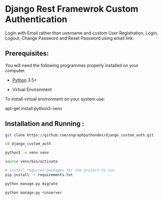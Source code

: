# Django Rest Framewrok Custom Authentication

Login with Email rather than username and custom User Registration, Login, Logout, Change Password and Reset Password using email link.

## Prerequisites:

You will need the following programmes properly installed on your computer.

* [Python](https://www.python.org/) 3.5+

* Virtual Environment

To install virtual environment on your system use:

apt-get install python3-venv

## Installation and Running :

```bash
git clone https://github.com/ongraphpythondev/django_custom_auth.git

cd django_custom_auth

python3 -m venv venv

source venv/bin/activate

# install required packages for the project to run
pip install -r requirements.txt

python manage.py migrate

python manage.py runserver
```

